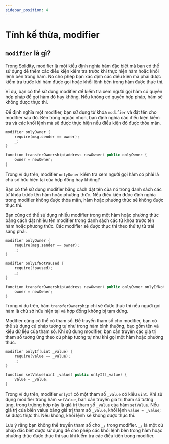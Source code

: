 ```yaml
---
sidebar_position: 4
---
```


# Tính kế thừa, modifier

## `modifier` là gì?

Trong Solidity, modifier là một kiểu định nghĩa hàm đặc biệt mà bạn có thể sử dụng để thêm các điều kiện kiểm tra trước khi thực hiện hàm hoặc khối lệnh bên trong hàm. Nó cho phép bạn xác định các điều kiện mà phải được kiểm tra trước khi hàm được gọi hoặc khối lệnh bên trong hàm được thực thi.

Ví dụ, bạn có thể sử dụng modifier để kiểm tra xem người gọi hàm có quyền hợp pháp để gọi hàm đó hay không. Nếu không có quyền hợp pháp, hàm sẽ không được thực thi.

Để định nghĩa một modifier, bạn sử dụng từ khóa `modifier` và đặt tên cho modifier sau đó. Bên trong ngoặc nhọn, bạn định nghĩa các điều kiện kiểm tra và các khối lệnh mà sẽ được thực hiện nếu điều kiện đó được thỏa mãn.

```cpp title="Ví dụ"
modifier onlyOwner {
    require(msg.sender == owner);
    _;
}

function transferOwnership(address newOwner) public onlyOwner {
    owner = newOwner;
}
```

Trong ví dụ trên, modifier `onlyOwner` kiểm tra xem người gọi hàm có phải là chủ sở hữu hiện tại của hợp đồng hay không?

Bạn có thể sử dụng modifier bằng cách đặt tên của nó trong danh sách các từ khóa trước tên hàm hoặc phương thức. Nếu điều kiện được định nghĩa trong modifier không được thỏa mãn, hàm hoặc phương thức sẽ không được thực thi.

Bạn cũng có thể sử dụng nhiều modifier trong một hàm hoặc phương thức bằng cách đặt nhiều tên modifier trong danh sách các từ khóa trước tên hàm hoặc phương thức. Các modifier sẽ được thực thi theo thứ tự từ trái sang phải.

```cpp title="Ví dụ"
modifier onlyOwner {
    require(msg.sender == owner);
    _;
}

modifier onlyIfNotPaused {
    require(!paused);
    _;
}

function transferOwnership(address newOwner) public onlyOwner onlyIfNotPaused {
    owner = newOwner;
}
```

Trong ví dụ trên, hàm `transferOwnership` chỉ sẽ được thực thi nếu người gọi hàm là chủ sở hữu hiện tại và hợp đồng không bị tạm dừng.

Modifier cũng có thể có tham số. Để truyền tham số cho modifier, bạn có thể sử dụng cú pháp tương tự như trong hàm bình thường, bao gồm tên và kiểu dữ liệu của tham số. Khi sử dụng modifier, bạn cần truyền các giá trị tham số tương ứng theo cú pháp tương tự như khi gọi một hàm hoặc phương thức.

```cpp title="Ví dụ"
modifier onlyIf(uint _value) {
    require(value == _value);
    _;
}

function setValue(uint _value) public onlyIf(_value) {
    value = _value;
}
```

Trong ví dụ trên, modifier `onlyIf` có một tham số `_value` có kiểu `uint`. Khi sử dụng modifier trong hàm `setValue`, bạn cần truyền giá trị tham số tương ứng, trong trường hợp này là giá trị tham số `_value` của hàm `setValue`. Nếu giá trị của biến value bằng giá trị tham số `_value`, khối lệnh `value = _value`; sẽ được thực thi. Nếu không, khối lệnh sẽ không được thực thi.

Lưu ý rằng bạn không thể truyền tham số cho `_;` trong modifier. `_;` là một cú pháp đặc biệt được sử dụng để cho phép các khối lệnh bên trong hàm hoặc phương thức được thực thi sau khi kiểm tra các điều kiện trong modifier.

